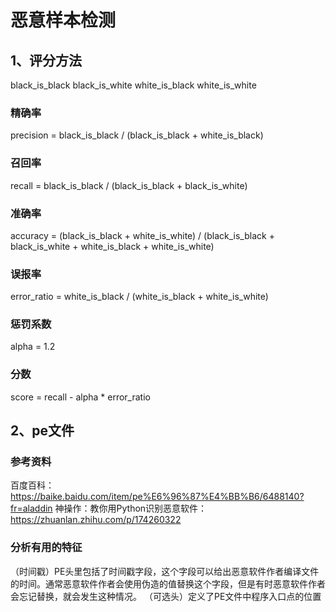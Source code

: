 # 恶意样本检测

## 1、评分方法
black_is_black
black_is_white
white_is_black
white_is_white

### 精确率
precision = black_is_black / (black_is_black + white_is_black)

### 召回率
recall = black_is_black / (black_is_black + black_is_white)

### 准确率
accuracy = (black_is_black + white_is_white) / (black_is_black + black_is_white + white_is_black + white_is_white)

### 误报率
error_ratio = white_is_black / (white_is_black + white_is_white)

### 惩罚系数
alpha = 1.2

### 分数
score = recall - alpha * error_ratio

## 2、pe文件

### 参考资料
百度百科：https://baike.baidu.com/item/pe%E6%96%87%E4%BB%B6/6488140?fr=aladdin
神操作：教你用Python识别恶意软件：https://zhuanlan.zhihu.com/p/174260322

### 分析有用的特征
（时间戳）PE头里包括了时间戳字段，这个字段可以给出恶意软件作者编译文件的时间。通常恶意软件作者会使用伪造的值替换这个字段，但是有时恶意软件作者会忘记替换，就会发生这种情况。
（可选头）定义了PE文件中程序入口点的位置




